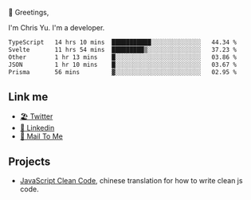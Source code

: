 👋 Greetings, 

I'm Chris Yu. I'm a developer. 


<!--START_SECTION:waka-->

```txt
TypeScript   14 hrs 10 mins  ███████████░░░░░░░░░░░░░░   44.34 %
Svelte       11 hrs 54 mins  █████████▒░░░░░░░░░░░░░░░   37.23 %
Other        1 hr 13 mins    █░░░░░░░░░░░░░░░░░░░░░░░░   03.86 %
JSON         1 hr 10 mins    █░░░░░░░░░░░░░░░░░░░░░░░░   03.67 %
Prisma       56 mins         ▓░░░░░░░░░░░░░░░░░░░░░░░░   02.95 %
```

<!--END_SECTION:waka-->

## Link me

- [🏖️ Twitter](https://twitter.com/yuetong3yu)
- [🧳 Linkedin](https://www.linkedin.com/in/yuetong3yu)
- [📧 Mail To Me](mailto:yuetong3yu@gmail.com)


## Projects 

- [JavaScript Clean Code](https://js-clean-code-cn.vercel.app/), chinese translation for how to write clean js code.
